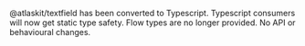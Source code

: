 @atlaskit/textfield has been converted to Typescript. Typescript consumers will now get static type safety. Flow types are no longer provided. No API or behavioural changes.